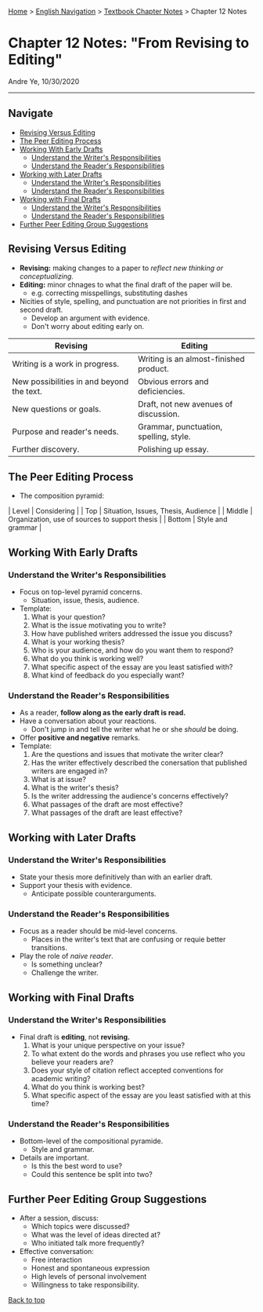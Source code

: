 [Home](https://andre-ye.github.io) > [English Navigation](https://andre-ye.github.io/english/english_navigation) > [Textbook Chapter Notes](https://andre-ye.github.io/english/english_navigation#textbook-chapter-notes) > Chapter 12 Notes

# Chapter 12 Notes: "From Revising to Editing"
Andre Ye, 10/30/2020

---

## Navigate
- [Revising Versus Editing](#revising-versus-editing)
- [The Peer Editing Process](#the-peer-editing-process)
- [Working With Early Drafts](#working-with-early-drafts)
  * [Understand the Writer's Responsibilities](#understand-the-writers-responsibilities)
  * [Understand the Reader's Responsibilities](#understand-the-readers-responsibilities)
- [Working with Later Drafts](#working-with-later-drafts)
  * [Understand the Writer's Responsibilities](#understand-the-writers-responsibilities-1)
  * [Understand the Reader's Responsibilities](#understand-the-readers-responsibilities-1)
- [Working with Final Drafts](#working-with-final-drafts)
  * [Understand the Writer's Responsibilities](#understand-the-writers-responsibilities-2)
  * [Understand the Reader's Responsibilities](#understand-the-readers-responsibilities-2)
- [Further Peer Editing Group Suggestions](#further-peer-editing-group-suggestions)

## Revising Versus Editing
- **Revising:** making changes to a paper to *reflect new thinking or conceptualizing.*
- **Editing:** minor chnages to what the final draft of the paper will be.
  - e.g. correcting misspellings, substituting dashes
- Nicities of style, spelling, and punctuation are not priorities in first and second draft.
  - Develop an argument with evidence.
  - Don't worry about editing early on.

| Revising | Editing |
| --- | --- |
| Writing is a work in progress. | Writing is an almost-finished product. |
| New possibilities in and beyond the text. | Obvious errors and deficiencies. |
| New questions or goals. | Draft, not new avenues of discussion. |
| Purpose and reader's needs. | Grammar, punctuation, spelling, style. |
| Further discovery. | Polishing up essay. |

## The Peer Editing Process
- The composition pyramid:

| Level | Considering |
| Top | Situation, Issues, Thesis, Audience |
| Middle | Organization, use of sources to support thesis |
| Bottom | Style and grammar |

## Working With Early Drafts
### Understand the Writer's Responsibilities
- Focus on top-level pyramid concerns.
  - Situation, issue, thesis, audience.
- Template:
  1. What is your question?
  2. What is the issue motivating you to write?
  3. How have published writers addressed the issue you discuss?
  4. What is your working thesis?
  5. Who is your audience, and how do you want them to respond?
  6. What do you think is working well?
  7. What specific aspect of the essay are you least satisfied with?
  8. What kind of feedback do you especially want?

### Understand the Reader's Responsibilities
- As a reader, **follow along as the early draft is read.**
- Have a conversation about your reactions.
  - Don't jump in and tell the writer what he or she *should* be doing.
- Offer **positive and negative** remarks.
- Template:
  1. Are the questions and issues that motivate the writer clear?
  2. Has the writer effectively described the conersation that published writers are engaged in?
  3. What is at issue?
  4. What is the writer's thesis?
  5. Is the writer addressing the audience's concerns effectively?
  6. What passages of the draft are most effective?
  7. What passages of the draft are least effective?

## Working with Later Drafts
### Understand the Writer's Responsibilities
- State your thesis more definitively than with an earlier draft.
- Support your thesis with evidence.
  - Anticipate possible counterarguments.

### Understand the Reader's Responsibilities
- Focus as a reader should be mid-level concerns.
  - Places in the writer's text that are confusing or requie better transitions.
- Play the role of *naive reader*.
  - Is something unclear?
  - Challenge the writer.

## Working with Final Drafts
### Understand the Writer's Responsibilities
- Final draft is **editing**, not **revising.**
  1. What is your unique perspective on your issue?
  2. To what extent do the words and phrases you use reflect who you believe your readers are?
  3. Does your style of citation reflect accepted conventions for academic writing?
  4. What do you think is working best?
  5. What specific aspect of the essay are you least satisfied with at this time?

### Understand the Reader's Responsibilities
- Bottom-level of the compositional pyramide.
  - Style and grammar.
- Details are important.
  - Is this the best word to use?
  - Could this sentence be split into two?

## Further Peer Editing Group Suggestions
- After a session, discuss:
  - Which topics were discussed?
  - What was the level of ideas directed at?
  - Who initiated talk more frequently?
- Effective conversation:
  - Free interaction
  - Honest and spontaneous expression
  - High levels of personal involvement
  - Willingness to take responsibility.

[Back to top](#)
